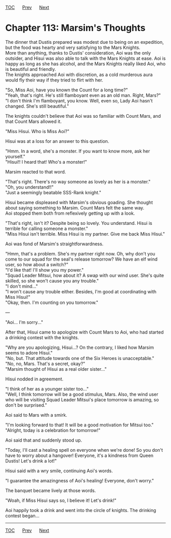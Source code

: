 [TOC](../readme.md)&nbsp;&nbsp;&nbsp;&nbsp;&nbsp;&nbsp;[Prev](section_0027.md)&nbsp;&nbsp;&nbsp;&nbsp;&nbsp;&nbsp;[Next](section_0029.md)



# Chapter 113: Marsim's Thoughts

The dinner that Dustis prepared was modest due to being on an
expedition, but the food was hearty and very satisfying to the Mars
Knights.  
More than anything, thanks to Dustis' consideration, Aoi was the only
outsider, and Hisui was also able to talk with the Mars Knights at ease.
Aoi is happy as long as she has alcohol, and the Mars Knights really
liked Aoi, who is beautiful and friendly.  
The knights approached Aoi with discretion, as a cold murderous aura
would fly their way if they tried to flirt with her.  
  
"So, Miss Aoi, have you known the Count for a long time?"  
"Yeah, that's right. He's still flamboyant even as an old man. Right,
Mars?"  
"I don't think I'm flamboyant, you know. Well, even so, Lady Aoi hasn't
changed. She's still beautiful."  
  
The knights couldn't believe that Aoi was so familiar with Count Mars,
and that Count Mars allowed it.  
  
"Miss Hisui. Who is Miss Aoi?"  
  
Hisui was at a loss for an answer to this question.  
  
"Hmm. In a word, she's a monster. If you want to know more, ask her
yourself."  
"Hisui!! I heard that! Who's a monster!"  
  
Marsim reacted to that word.  
  
"That's right. There's no way someone as lovely as her is a monster."  
"Oh, you understand!!"  
"Just a seemingly beatable SSS-Rank knight."  
  
Hisui became displeased with Marsim's obvious goading. She thought about
saying something to Marsim. Count Mars felt the same way.  
Aoi stopped them both from reflexively getting up with a look.  
  
"That's right, isn't it? Despite being so lovely. You understand. Hisui
is terrible for calling someone a monster."  
"Miss Hisui isn't terrible. Miss Hisui is my partner. Give me back Miss
Hisui."  
  
Aoi was fond of Marsim's straightforwardness.  
  
"Hmm, that's a problem. She's my partner right now. Oh, why don't you
come to our squad for the seal's release tomorrow? We have an elf wind
user, so how about a switch?"  
"I'd like that! I'll show you my power."  
"Squad Leader Mitsui, how about it? A swap with our wind user. She's
quite skilled, so she won't cause you any trouble."  
"I don't mind..."  
"I won't cause any trouble either. Besides, I'm good at coordinating
with Miss Hisui!"  
"Okay, then. I'm counting on you tomorrow."  
  
—  
  
"Aoi... I'm sorry..."  
  
After that, Hisui came to apologize with Count Mars to Aoi, who had
started a drinking contest with the knights.  
  
"Why are you apologizing, Hisui...? On the contrary, I liked how Marsim
seems to adore Hisui."  
"No, but. That attitude towards one of the Six Heroes is
unacceptable."  
"No, no, Mars. That's a secret, okay?"  
"Marsim thought of Hisui as a real older sister..."  
  
Hisui nodded in agreement.  
  
"I think of her as a younger sister too..."  
"Well, I think tomorrow will be a good stimulus, Mars. Also, the wind
user who will be visiting Squad Leader Mitsui's place tomorrow is
amazing, so don't be surprised."  
  
Aoi said to Mars with a smirk.  
  
"I'm looking forward to that! It will be a good motivation for Mitsui
too."  
"Alright, today is a celebration for tomorrow!"  
  
Aoi said that and suddenly stood up.  
  
"Today, I'll cast a healing spell on everyone when we're done! So you
don't have to worry about a hangover! Everyone, it's a kindness from
Queen Dustis! Let's drink a lot!"  
  
Hisui said with a wry smile, continuing Aoi's words.  
  
"I guarantee the amazingness of Aoi's healing! Everyone, don't worry."  
  
The banquet became lively at those words.  
  
"Woah, if Miss Hisui says so, I believe it! Let's drink!"  
  
Aoi happily took a drink and went into the circle of knights. The
drinking contest began...  
  
  


---
[TOC](../readme.md)&nbsp;&nbsp;&nbsp;&nbsp;&nbsp;&nbsp;[Prev](section_0027.md)&nbsp;&nbsp;&nbsp;&nbsp;&nbsp;&nbsp;[Next](section_0029.md)

